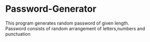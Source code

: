 # Password-Generator
This program generates random password of given length.        
Password consists of random arrangement of letters,numbers and punctuation
